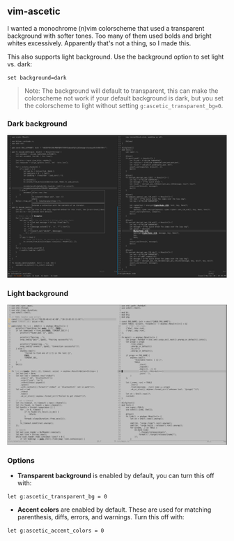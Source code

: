 ## vim-ascetic

I wanted a monochrome (n)vim colorscheme that used a transparent
background with softer tones. Too many of them used bolds and bright whites
excessively. Apparently that's not a thing, so I made this.

This also supports light background. Use the background option to set light vs. dark:
```vim
set background=dark
```
> Note: The background will default to transparent, this can make the colorscheme not work if your default background is dark, but you set the colorscheme to light without setting `g:ascetic_transparent_bg=0`.

### Dark background
![screenshot](./img/screenshot.png)

### Light background
![screenshot-light](./img/screenshot-light.png)

### Options

- **Transparent background** is enabled by default, you can turn this off with:
```vim
let g:ascetic_transparent_bg = 0
```

- **Accent colors** are enabled by default. These are used for matching
parenthesis, diffs, errors, and warnings. Turn this off with:
```vim
let g:ascetic_accent_colors = 0
```
